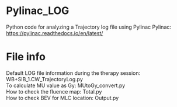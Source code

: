 # Pylinac_LOG

Python code for analyzing a Trajectory log file using Pylinac
Pylinac: https://pylinac.readthedocs.io/en/latest/

# File info
Default LOG file information during the therapy session: WB+SIB_1.CW_TrajectoryLog.py<br/>
To calculate MU value as Gy: MUtoGy_convert.py<br/>
How to check the fluence map: Total.py<br/>
How to check BEV for MLC location: Output.py
